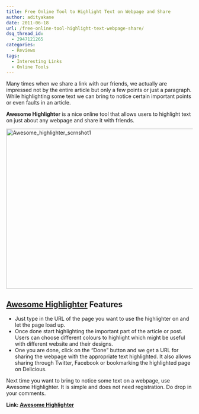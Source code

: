 ```yaml
---
title: Free Online Tool to Highlight Text on Webpage and Share
author: adityakane
date: 2011-06-18
url: /free-online-tool-highlight-text-webpage-share/
dsq_thread_id:
  - 2947121265
categories:
  - Reviews
tags:
  - Interesting Links
  - Online Tools
---
```

Many times when we share a link with our friends, we actually are impressed not by the entire article but only a few points or just a paragraph. While highlighting some text we can bring to notice certain important points or even faults in an article.

**Awesome Highlighter** is a nice online tool that allows users to highlight text on just about any webpage and share it with friends.

[<img style="background-image: none; padding-left: 0px; padding-right: 0px; display: inline; padding-top: 0px; border-width: 0px;" title="Awesome_highlighter_scrnshot1" src="http://cdn.devilsworkshop.org/files/2011/06/Awesome_highlighter_scrnshot1_thumb.png" border="0" alt="Awesome_highlighter_scrnshot1" width="570" height="431" />][1]

## <a href="http://www.awesomehighlighter.com" onclick="_gaq.push(['_trackEvent', 'outbound-article', 'http://www.awesomehighlighter.com', 'Awesome Highlighter']);" >Awesome Highlighter</a> Features

  * Just type in the URL of the page you want to use the highlighter on and let the page load up.
  * Once done start highlighting the important part of the article or post. Users can choose different colours to highlight which might be useful with different website and their designs.
  * One you are done, click on the “Done” button and we get a URL for sharing the webpage with the appropriate text highlighted. It also allows sharing through Twitter, Facebook or bookmarking the highlighted page on Delicious.

Next time you want to bring to notice some text on a webpage, use Awesome Highlighter. It is simple and does not need registration. Do drop in your comments.

**Link: <a href="http://www.awesomehighlighter.com/" onclick="_gaq.push(['_trackEvent', 'outbound-article', 'http://www.awesomehighlighter.com/', 'Awesome Highlighter']);" >Awesome Highlighter</a>**

 [1]: http://cdn.devilsworkshop.org/files/2011/06/Awesome_highlighter_scrnshot1.png
